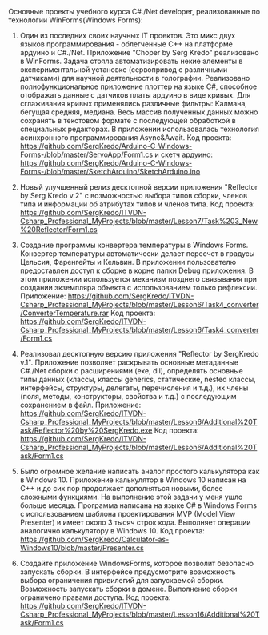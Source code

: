 Основные проекты учебного курса C#./Net developer, реализованные по технологии WinForms(Windows Forms):

1. Один из последних своих научных IT проектов. Это микс двух языков программирования - облегченные C++ на платформе ардуино и C#./Net. Приложение "Choper by Serg Kredo" реализовано в WinForms. Задача стояла автоматизировать некие элементы в экспериментальной установке (сервопривод с различными датчиками) для научной деятельности в голографии. Реализовано полнофункциональное приложение плоттер на языке C#, способное отображать данные с датчиков платы ардуино в виде кривых. Для сглаживания кривых применялись различные фильтры: Калмана, бегущая средняя, медиана. Весь массив полученных данных можно сохранять в текстовом формате с последующей обработкой в специальных редакторах. В приложении использовалась технология асинхронного программирования Async&Await. Код проекта: https://github.com/SergKredo/Arduino-C-Windows-Forms-/blob/master/ServoApp/Form1.cs и скетч ардуино: https://github.com/SergKredo/Arduino-C-Windows-Forms-/blob/master/SketchArduino/SketchArduino.ino


2. Новый улучшенный релиз десктопной версии приложения "Reflector by Serg Kredo v.2" с возможностью выбора типов сборки, членов типа и информации об атрибутах типов и членов типа.
Код проекта: https://github.com/SergKredo/ITVDN-Csharp_Professional_MyProjects/blob/master/Lesson7/Task%203_New%20Reflector/Form1.cs


3. Создание программы конвертера температуры в Windows Forms. Конвертер температуры автоматически делает пересчет в градусы Цельсия, Фаренгейты и Кельвин. В приложении пользователю предоставлен доступ к сборке в корне папки Debug приложения. В этом приложении используется механизм позднего связывания при создании экземпляра объекта с использованием только рефлексии.
Приложение: https://github.com/SergKredo/ITVDN-Csharp_Professional_MyProjects/blob/master/Lesson6/Task4_converter/ConverterTemperature.rar
Код проекта: https://github.com/SergKredo/ITVDN-Csharp_Professional_MyProjects/blob/master/Lesson6/Task4_converter/Form1.cs


4. Реализовал десктопную версию приложения "Reflector by SergKredo v.1". Приложение позволяет раскрывать основные метаданные С#./Net сборки с расширениями (exe, dll), определять основные типы данных (классы, классы generics, статические, nested классы, интерфейсы, структуры, делегаты, перечисления и т.д.), их члены (поля, методы, конструкторы, свойства и т.д.) с последующим сохранением в файл.
Приложение: https://github.com/SergKredo/ITVDN-Csharp_Professional_MyProjects/blob/master/Lesson6/Additional%20Task/Reflector%20by%20SergKredo.exe
Код проекта: https://github.com/SergKredo/ITVDN-Csharp_Professional_MyProjects/blob/master/Lesson6/Additional%20Task/Form1.cs


5. Было огромное желание написать аналог простого калькулятора как в Windows 10. Приложение калькулятор в Windows 10 написан на C++ и до сих пор продолжает дополняться новыми, более сложными функциями. На выполнение этой задачи у меня ушло больше месяца. Программа написана на языке C# в Windows Forms с использованием шаблона проектирования MVP (Model View Presenter) и имеет около 3 тысяч строк кода. Выполняет операции аналогично калькулятору в Windows 10.
Код проекта: https://github.com/SergKredo/Calculator-as-Windows10/blob/master/Presenter.cs


6. Создайте приложение WindowsForms, которое позволит безопасно запускать сборки. В интерфейсе предусмотрите возможность выбора ограничения привилегий для запускаемой сборки. Возможность запускать сборки в домене. Выполнение сборки ограничено правами доступа.
Код проекта: https://github.com/SergKredo/ITVDN-Csharp_Professional_MyProjects/blob/master/Lesson16/Additional%20Task/Form1.cs



